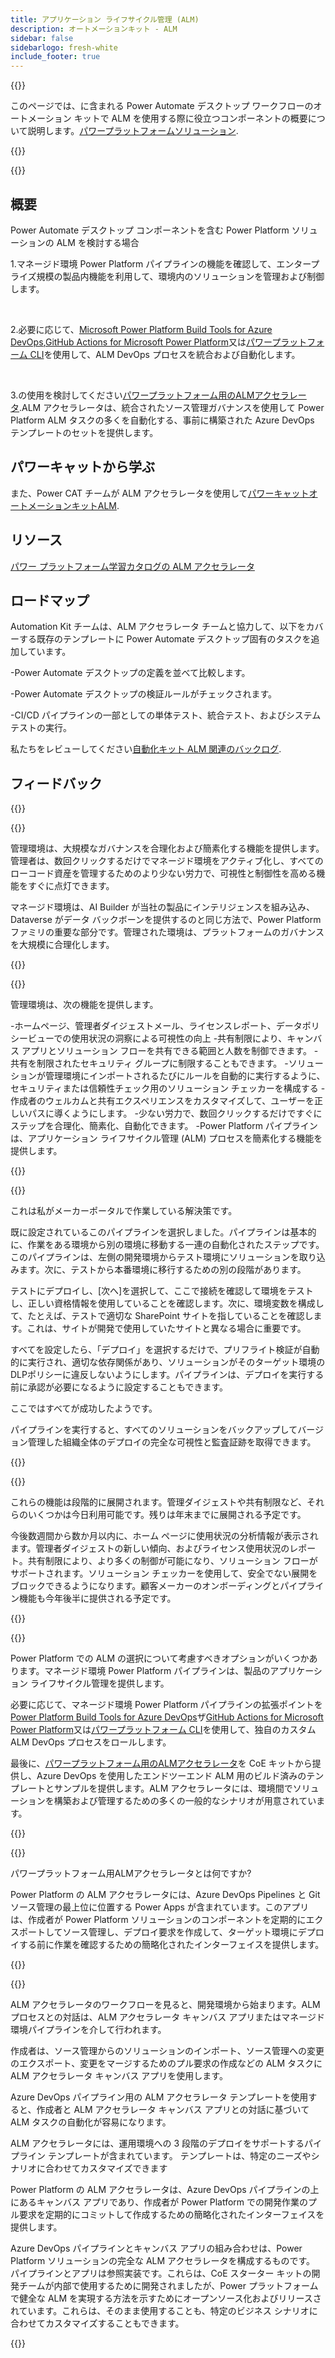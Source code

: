 ```yaml
---
title: アプリケーション ライフサイクル管理 (ALM)
description: オートメーションキット - ALM
sidebar: false
sidebarlogo: fresh-white
include_footer: true
---
```

{{<slideStyles>}}

<div class="optional">

このページでは、に含まれる Power Automate デスクトップ ワークフローのオートメーション キットで ALM を使用する際に役立つコンポーネントの概要について説明します。[パワープラットフォームソリューション](https://learn.microsoft.com/power-platform/alm/solution-concepts-alm).

</div>

{{<presentation slides="1,2,3,4,5,6,7">}}

<div class="optional">

{{<presentationStyles>}}

## 概要

Power Automate デスクトップ コンポーネントを含む Power Platform ソリューションの ALM を検討する場合

1.マネージド環境 Power Platform パイプラインの機能を確認して、エンタープライズ規模の製品内機能を利用して、環境内のソリューションを管理および制御します。

<br/>

2.必要に応じて、[Microsoft Power Platform Build Tools for Azure DevOps](https://learn.microsoft.com/power-platform/alm/devops-build-tools),[GitHub Actions for Microsoft Power Platform](https://learn.microsoft.com/power-platform/alm/devops-github-actions)又は[パワープラットフォーム CLI](https://learn.microsoft.com/power-platform/developer/cli/introduction)を使用して、ALM DevOps プロセスを統合および自動化します。

<br/>

3.の使用を検討してください[パワープラットフォーム用のALMアクセラレータ](https://learn.microsoft.com/power-platform/guidance/coe/almacceleratorpowerplatform-components).ALM アクセラレータは、統合されたソース管理ガバナンスを使用して Power Platform ALM タスクの多くを自動化する、事前に構築された Azure DevOps テンプレートのセットを提供します。

## パワーキャットから学ぶ

また、Power CAT チームが ALM アクセラレータを使用して[パワーキャットオートメーションキットALM](/ja/features/alm/powercat).

## リソース

[パワー プラットフォーム学習カタログの ALM アクセラレータ](https://learn.microsoft.com/power-platform/guidance/coe/almacceleratorpowerplatform-learningcatalog)

## ロードマップ

Automation Kit チームは、ALM アクセラレータ チームと協力して、以下をカバーする既存のテンプレートに Power Automate デスクトップ固有のタスクを追加しています。

-Power Automate デスクトップの定義を並べて比較します。

-Power Automate デスクトップの検証ルールがチェックされます。

-CI/CD パイプラインの一部としての単体テスト、統合テスト、およびシステム テストの実行。

私たちをレビューしてください[自動化キット ALM 関連のバックログ](https://github.com/microsoft/powercat-automation-kit/issues?q=is%3Aissue+is%3Aopen+label%3Aalm).

## フィードバック

{{<questions name="/features/alm.json" completed="Thank you for providing feedback" showNavigationButtons=false >}}

</div>

{{<slide  id="slide1" audio="features/alm/managed-environments-overview.mp3" description="Managed Environments Overview" image="features/alm/managed-environments-overview.svg" >}}

管理環境は、大規模なガバナンスを合理化および簡素化する機能を提供します。管理者は、数回クリックするだけでマネージド環境をアクティブ化し、すべてのローコード資産を管理するためのより少ない労力で、可視性と制御性を高める機能をすぐに点灯できます。

マネージド環境は、AI Builder が当社の製品にインテリジェンスを組み込み、Dataverse がデータ バックボーンを提供するのと同じ方法で、Power Platform ファミリの重要な部分です。管理された環境は、プラットフォームのガバナンスを大規模に合理化します。

{{</slide>}}

{{<slide  id="slide2" audio="features/alm/managed-environments-features.mp3" description="Managed Environments Features" image="features/alm/managed-environments-features.svg" >}}

管理環境は、次の機能を提供します。

-ホームページ、管理者ダイジェストメール、ライセンスレポート、データポリシービューでの使用状況の洞察による可視性の向上
-共有制限により、キャンバス アプリとソリューション フローを共有できる範囲と人数を制御できます。
-共有を制限されたセキュリティ グループに制限することもできます。
-ソリューションが管理環境にインポートされるたびにルールを自動的に実行するように、セキュリティまたは信頼性チェック用のソリューション チェッカーを構成する
-作成者のウェルカムと共有エクスペリエンスをカスタマイズして、ユーザーを正しいパスに導くようにします。
-少ない労力で、数回クリックするだけですぐにステップを合理化、簡素化、自動化できます。
-Power Platform パイプラインは、アプリケーション ライフサイクル管理 (ALM) プロセスを簡素化する機能を提供します。

{{</slide>}}

{{<slide  id="slide3" cdnVideo="features/alm/managed-environments-power-platform-pipelines-demo.mp4" description="Power Platform Pipelines Demo" >}}

これは私がメーカーポータルで作業している解決策です。

既に設定されているこのパイプラインを選択しました。パイプラインは基本的に、作業をある環境から別の環境に移動する一連の自動化されたステップです。このパイプラインは、左側の開発環境からテスト環境にソリューションを取り込みます。次に、テストから本番環境に移行するための別の段階があります。

テストにデプロイし、[次へ]を選択して、ここで接続を確認して環境をテストし、正しい資格情報を使用していることを確認します。次に、環境変数を構成して、たとえば、テストで適切な SharePoint サイトを指していることを確認します。これは、サイトが開発で使用していたサイトと異なる場合に重要です。

すべてを設定したら、「デプロイ」を選択するだけで、プリフライト検証が自動的に実行され、適切な依存関係があり、ソリューションがそのターゲット環境のDLPポリシーに違反しないようにします。パイプラインは、デプロイを実行する前に承認が必要になるように設定することもできます。

ここではすべてが成功したようです。

パイプラインを実行すると、すべてのソリューションをバックアップしてバージョン管理した組織全体のデプロイの完全な可視性と監査証跡を取得できます。

{{</slide>}}

{{<slide  id="slide4" audio="features/alm/managed-environments-feature-availability.mp3?v=1" description="Managed Environments Availability" image="features/alm/managed-environments-feature-availability.svg?v=1" >}}

これらの機能は段階的に展開されます。管理ダイジェストや共有制限など、それらのいくつかは今日利用可能です。残りは年末までに展開される予定です。

今後数週間から数か月以内に、ホーム ページに使用状況の分析情報が表示されます。管理者ダイジェストの新しい傾向、およびライセンス使用状況のレポート。共有制限により、より多くの制御が可能になり、ソリューション フローがサポートされます。ソリューション チェッカーを使用して、安全でない展開をブロックできるようになります。顧客メーカーのオンボーディングとパイプライン機能も今年後半に提供される予定です。

{{</slide>}}

{{<slide  id="slide5" audio="features/alm/pipeline-extensibility.mp3?v=1" description="Pipeline Extensibility" image="features/alm/pipeline-extensibility.svg?v=1" >}}

Power Platform での ALM の選択について考慮すべきオプションがいくつかあります。マネージド環境 Power Platform パイプラインは、製品のアプリケーション ライフサイクル管理を提供します。

必要に応じて、マネージド環境 Power Platform パイプラインの拡張ポイントを[Power Platform Build Tools for Azure DevOps](https://learn.microsoft.com/power-platform/alm/devops-build-tools)ザ[GitHub Actions for Microsoft Power Platform](https://learn.microsoft.com/power-platform/alm/devops-github-actions)又は[パワープラットフォーム CLI](https://learn.microsoft.com/en-us/power-platform/developer/cli/introduction)を使用して、独自のカスタム ALM DevOps プロセスをロールします。

最後に、[パワープラットフォーム用のALMアクセラレータ](https://learn.microsoft.com/power-platform/guidance/coe/almacceleratorpowerplatform-learningcatalog)を CoE キットから提供し、Azure DevOps を使用したエンドツーエンド ALM 用のビルド済みのテンプレートとサンプルを提供します。ALM アクセラレータには、環境間でソリューションを構築および管理するための多くの一般的なシナリオが用意されています。

{{</slide>}}

{{<slide  id="slide6" audio="features/alm/alm-accelerator-for-power-platform-overview.mp3?v=1" description="ALM Accelerator for Power Platform Overview" image="features/alm/alm-accelerator-for-power-platform-overview.svg?v=1" >}}

パワープラットフォーム用ALMアクセラレータとは何ですか?

Power Platform の ALM アクセラレータには、Azure DevOps Pipelines と Git ソース管理の最上位に位置する Power Apps が含まれています。このアプリは、作成者が Power Platform ソリューションのコンポーネントを定期的にエクスポートしてソース管理し、デプロイ要求を作成して、ターゲット環境にデプロイする前に作業を確認するための簡略化されたインターフェイスを提供します。

{{</slide>}}

{{<slide  id="slide7" audio="features/alm/alm-accelerator-for-power-platform-workflow.mp3?v=1" description="ALM Accelerator for Power Platform Workflow" image="features/alm/alm-accelerator-for-power-platform-workflow.svg?v=1" >}}

ALM アクセラレータのワークフローを見ると、開発環境から始まります。ALM プロセスとの対話は、ALM アクセラレータ キャンバス アプリまたはマネージド環境パイプラインを介して行われます。

作成者は、ソース管理からのソリューションのインポート、ソース管理への変更のエクスポート、変更をマージするためのプル要求の作成などの ALM タスクに ALM アクセラレータ キャンバス アプリを使用します。

Azure DevOps パイプライン用の ALM アクセラレータ テンプレートを使用すると、作成者と ALM アクセラレータ キャンバス アプリとの対話に基づいて ALM タスクの自動化が容易になります。

ALM アクセラレータには、運用環境への 3 段階のデプロイをサポートするパイプライン テンプレートが含まれています。
テンプレートは、特定のニーズやシナリオに合わせてカスタマイズできます

Power Platform の ALM アクセラレータは、Azure DevOps パイプラインの上にあるキャンバス アプリであり、作成者が Power Platform での開発作業のプル要求を定期的にコミットして作成するための簡略化されたインターフェイスを提供します。

Azure DevOps パイプラインとキャンバス アプリの組み合わせは、Power Platform ソリューションの完全な ALM アクセラレータを構成するものです。
パイプラインとアプリは参照実装です。これらは、CoE スターター キットの開発チームが内部で使用するために開発されましたが、Power プラットフォームで健全な ALM を実現する方法を示すためにオープンソース化およびリリースされています。これらは、そのまま使用することも、特定のビジネス シナリオに合わせてカスタマイズすることもできます。

{{</slide>}}
